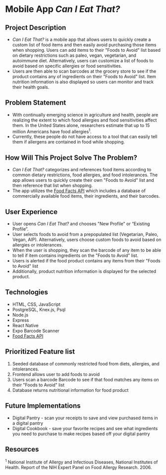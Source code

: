 # Mobile App _Can I Eat That?_   

## Project Description
* _Can I Eat That?_ is a mobile app that allows users to quickly create a custom list of food items and then easily avoid purchasing those items when shopping. Users can add items to their "Foods to Avoid" list based on dietary restrictions such as paleo, vegan, vegetarian, and autoimmune diet. Alternatively, users can customize a list of foods to avoid based on specific allergies or food sensitivities.
* Users are then able to scan barcodes at the grocery store to see if the product contains any of ingredients on their "Foods to Avoid" list. Item nutrition information is also displayed so users can monitor and track their health goals.    

## Problem Statement
* With continually emerging science in agriculture and health, people are realizing the extent to which food allergies and food sensitivities affect them. In the United States alone, researchers estimate that up to 15 million Americans have food allergies<sup>1</sup>.
* Currently, these people do not have access to a tool that can easily tell them if allergens are contained in food while shopping.

## How Will This Project Solve The Problem?
* _Can I Eat That?_ categorizes and references food items according to common dietary restrictions, food allergies, and food intolerances. The app allows users to quickly create their own "Foods to Avoid" list and then reference that list when shopping. 
* The app utilizes the [Food Facts API](https://api.foodfacts.com/) which includes a database of commercially available food items, their ingredients, and their barcodes.     

## User Experience
* User opens _Can I Eat That?_ and chooses "New Profile" or “Existing Profile”.
* User selects foods to avoid from a prepopulated list (Vegetarian, Paleo, Vegan, AIP). Alternatively, users choose custom foods to avoid based on allergies or intolerances.  
* When the user is shopping, they scan the barcode of any item to be able to tell if item contains ingredients on the "Foods to Avoid" list. 
* Users is alerted if the food product contains any items from their "Foods to Avoid" list
* Additionally, product nutrition information is displayed for the selected product.

## Technologies
* HTML, CSS, JavaScript
* PostgreSQL, Knex.js, Psql
* Node.js
* Express 
* React Native
* Expo Barcode Scanner
* [Food Facts API](https://api.foodfacts.com/)

## Prioritized Feature list
1. Seeded database of commonly restricted food from diets, allergies, and intolerances.
2. Frontend allows user to add foods to avoid
3. Users scan a barcode Barcode to see if that food matches any items on their "Foods to Avoid" list
4. Database returns nutritional information for food product

## Future Implementations
* Digital Pantry - scan your receipts to save and view purchased items in a digital pantry
* Digital Cookbook - save your favorite recipes and see what ingredients you need to purchase to make recipes based off your digital pantry

## Resources
<sup>1</sup> National Institute of Allergy and Infectious Diseases, National Institutes of Health. Report of the NIH Expert Panel on Food Allergy Research. 2006.
